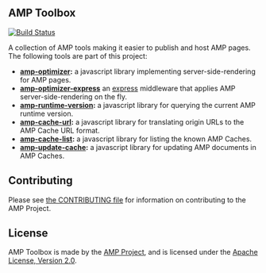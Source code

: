 <!---
Copyright 2015 The AMP HTML Authors. All Rights Reserved.

Licensed under the Apache License, Version 2.0 (the "License");
you may not use this file except in compliance with the License.
You may obtain a copy of the License at

      http://www.apache.org/licenses/LICENSE-2.0

Unless required by applicable law or agreed to in writing, software
distributed under the License is distributed on an "AS-IS" BASIS,
WITHOUT WARRANTIES OR CONDITIONS OF ANY KIND, either express or implied.
See the License for the specific language governing permissions and
limitations under the License.
-->

## AMP Toolbox

[![Build Status](https://travis-ci.org/ampproject/amp-toolbox.svg?branch=master)](https://travis-ci.org/ampproject/amp-toolbox)

A collection of AMP tools making it easier to publish and host AMP pages. The following tools are part of this project:

- **[amp-optimizer](./optimizer):** a javascript library implementing server-side-rendering for AMP pages.
- **[amp-optimizer-express](./optimizer-express)** an [express](http://expressjs.com/) middleware that applies AMP server-side-rendering on the fly.
- **[amp-runtime-version](./runtime-version):** a javascript library for querying the current AMP runtime version.
- **[amp-cache-url](./cache-url):** a javascript library for translating origin URLs to the AMP Cache URL format.
- **[amp-cache-list](./cache-list):** a javascript library for listing the known AMP Caches.
- **[amp-update-cache](./update-cache):** a javascript library for updating AMP documents in AMP Caches.

## Contributing

Please see [the CONTRIBUTING file](CONTRIBUTING.md) for information on contributing to the AMP Project.

## License

AMP Toolbox is made by the [AMP Project](https://www.ampproject.org/), and is licensed under the [Apache License, Version 2.0](./LICENSE).
